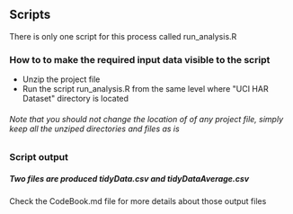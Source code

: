 ## Scripts

There is only one script for this process called run_analysis.R

### How to to make the required input data visible to the script

* Unzip the project file
* Run the script run_analysis.R from the same level where "UCI HAR Dataset" directory is located

###### Note that you should not change the location of of any project file, simply keep all the unziped directories and files as is

### Script output

##### Two files are produced tidyData.csv and tidyDataAverage.csv
Check the CodeBook.md file for more details about those output files

